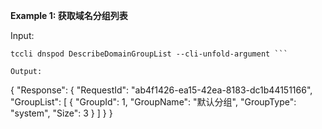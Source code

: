 **Example 1: 获取域名分组列表**



Input: 

```
tccli dnspod DescribeDomainGroupList --cli-unfold-argument ```

Output: 
```
{
    "Response": {
        "RequestId": "ab4f1426-ea15-42ea-8183-dc1b44151166",
        "GroupList": [
            {
                "GroupId": 1,
                "GroupName": "默认分组",
                "GroupType": "system",
                "Size": 3
            }
        ]
    }
}
```

